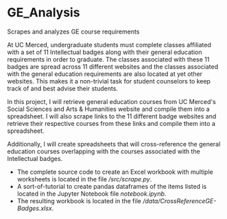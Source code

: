 # GE_Analysis
Scrapes and analyzes GE course requirements

At UC Merced, undergraduate students must complete classes affiliated with a set of 11 Intellectual badges along with their general education requirements in order to graduate. The classes associated with these 11 badges are spread across 11 different websites and the classes associated with the general education requirements are also located at yet other websites. This makes it a non-trivial task for student counselors to keep track of and best advise their students.
&nbsp;  

In this project, I will retrieve general education courses from UC Merced's Social Sciences and Arts & Humanities website and compile them into a spreadsheet. I will also scrape links to the 11 different badge websites and retrieve their respective courses from these links and compile them into a spreadsheet.
&nbsp;  

Additionally, I will create spreadsheets that will cross-reference the general education courses overlapping with the courses associated with the Intellectual badges.

 - The complete source code to create an Excel workbook with multiple worksheets is located in the file */src/scrape.py*.
 - A sort-of-tutorial to create pandas dataframes of the items listed is located in the Jupyter Notebook file *notebook.ipynb*.
 - The resulting workbook is located in the file */data/CrossReferenceGE-Badges.xlsx*.
